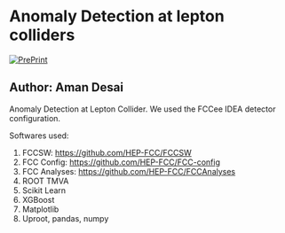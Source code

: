 # Anomaly Detection at lepton colliders 

[![PrePrint](https://img.shields.io/badge/Preprint-10.5281/zenodo.8338366-red.svg)](https://doi.org/10.5281/zenodo.8338366)


## Author: Aman Desai
Anomaly Detection at Lepton Collider. We used the FCCee IDEA detector configuration.


Softwares used:

1. FCCSW: https://github.com/HEP-FCC/FCCSW
2. FCC Config: https://github.com/HEP-FCC/FCC-config
3. FCC Analyses: https://github.com/HEP-FCC/FCCAnalyses
4. ROOT TMVA
5. Scikit Learn
6. XGBoost
7. Matplotlib
8. Uproot, pandas, numpy
